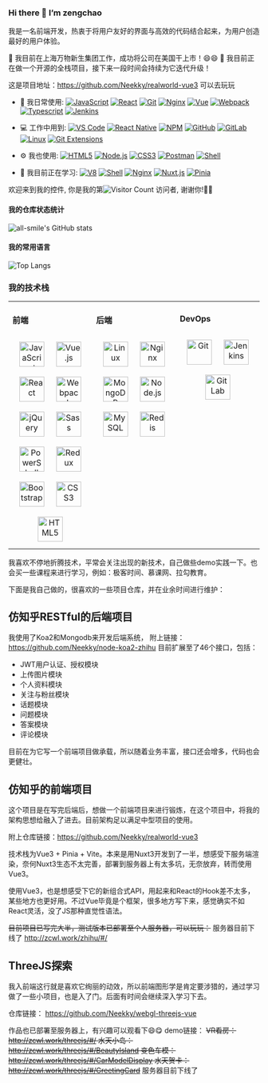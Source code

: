 ### Hi there 👋 I’m zengchao

我是一名前端开发，热衷于将用户友好的界面与高效的代码结合起来，为用户创造最好的用户体验。

 🔭 我目前在上海万物新生集团工作，成功将公司在美国干上市！😄😄
 🌱 我目前正在做一个开源的全栈项目，接下来一段时间会持续为它迭代升级！

这是项目地址：https://github.com/Neekky/realworld-vue3
可以去玩玩

- 🚀 我日常使用:
  [![JavaScript](https://img.shields.io/badge/JavaScript-000000?logo=JavaScript&logoColor=FFCA28)](http://zcwl.work/threejs/#/)
  [![React](https://img.shields.io/badge/React-282c34?logo=react)](http://zcwl.work/threejs/#/CarModelDisplay)
  [![Git](https://img.shields.io/badge/-Git-000000?logo=git&logoColor=FF7043)](http://zcwl.work/threejs/#/GreetingCard)
  [![Nginx](https://img.shields.io/badge/-Nginx-F7F7F7?logo=nginx&logoColor=029137)](http://zcwl.work/threejs/#/GreetingCard)
  [![Vue](https://img.shields.io/badge/Vue.js-35495E?logo=vue.js&logoColor=4FC08D)](http://zcwl.work/threejs/#/BeautyIsland)
  [![Webpack](https://img.shields.io/badge/-webpack-2B3A42?logo=webpack&logoColor=75AFCC)](http://zcwl.work/zhihu/#/)
  [![Typescript](https://img.shields.io/badge/-Typescript-fcfcfc?logo=Typescript&logoColor=2e79c7)](http://zcwl.work/zhihu/#/)
  [![Jenkins](https://img.shields.io/badge/-Jenkins-F6C915?logo=jenkins&logoColor=F16061)](http://zcwl.work/zhihu/#/)

- 💻 工作中用到:
  [![VS Code](https://img.shields.io/badge/-VS%20Code-007ACC?style=plastic&logo=visual-studio-code)](http://zcwl.work/zhihu/#/)
  [![React Native](https://img.shields.io/badge/React_Native-20232a?logo=react&logoColor=61DAFB)](http://zcwl.work/threejs/#/GreetingCard)
  [![NPM](https://img.shields.io/badge/-NPM-F7F7F7?logo=npm&logoColor=029137)](http://zcwl.work/zhihu/#/)
  [![GitHub](https://img.shields.io/badge/-GitHub-181717?style=plastic&logo=github)](http://zcwl.work/threejs/#/GreetingCard)
  [![GitLab](https://img.shields.io/badge/-GitLab-FCA121?style=plastic&logo=gitlab)](http://zcwl.work/threejs/#/BeautyIsland)
  [![Linux](https://img.shields.io/badge/-Linux-F16061?logo=linux&logoColor=000)](http://zcwl.work/threejs/#/BeautyIsland)
  [![Git Extensions](https://img.shields.io/badge/-Git%20Extensions-green?logo=git%20extensions&logoColor=DE3929)](http://zcwl.work/threejs/#/BeautyIsland)

- ⚙️ 我也使用:
  [![HTML5](https://img.shields.io/badge/-HTML5-E34F26?style=plastic&logo=html5&logoColor=white)](https://blog.csdn.net/qq_28766729)
  [![Node.js](https://img.shields.io/badge/-Node.js-F2F2F2?style=plastic&logo=node.js)](https://blog.csdn.net/qq_28766729)
  [![CSS3](https://img.shields.io/badge/-CSS3-1572B6?style=plastic&logo=css3)](https://blog.csdn.net/qq_28766729)
  [![Postman](https://img.shields.io/badge/-Postman-7A1FA2?logo=postman&logoColor=FC8019)](https://blog.csdn.net/qq_28766729)
  [![Shell](https://img.shields.io/badge/-Shell-4EC422?logo=Shell&logoColor=FF7043)](https://blog.csdn.net/qq_28766729)

- 🌱 我目前正在学习:
  [![V8](https://img.shields.io/badge/-V8-3DDC84?logo=v8&logoColor=4788F4)](http://zcwl.work/threejs/#/BeautyIsland)
  [![Shell](https://img.shields.io/badge/-Shell-4EC422?logo=Shell&logoColor=FF7043)](http://zcwl.work/threejs/#/BeautyIsland)
  [![Nginx](https://img.shields.io/badge/-Nginx-F7F7F7?logo=nginx&logoColor=029137)](http://zcwl.work/threejs/#/GreetingCard)
  [![Nuxt.js](https://img.shields.io/badge/-Nuxt.js-35495E?logo=Nuxt.js)](http://zcwl.work/threejs/#/BeautyIsland)
  [![Pinia](https://img.shields.io/badge/-Pinia-35495E?logo=Nginx)](http://zcwl.work/threejs/#/BeautyIsland)

欢迎来到我的控件, 你是我的第![Visitor Count](https://profile-counter.glitch.me/Neekky/count.svg)
访问者, 谢谢你!🎉🎉

#### 我的仓库状态统计

![all-smile's GitHub stats](https://github-readme-stats.vercel.app/api?username=Neekky&show_icons=true&theme=tokyonight)

#### 我的常用语言

![Top Langs](https://github-readme-stats.vercel.app/api/top-langs/?username=Neekky&layout=compact&theme=tokyonight)

### 我的技术栈

<table><tr><td valign="top" width="33%">

#### 前端

<div align="center">
<img style="margin: 10px" src="https://profilinator.rishav.dev/skills-assets/javascript-original.svg" alt="JavaScript" height="50" />
<img style="margin: 10px" src="https://profilinator.rishav.dev/skills-assets/vuejs-original-wordmark.svg" alt="Vue.js" height="50" />
<img style="margin: 10px" src="https://profilinator.rishav.dev/skills-assets/react-original-wordmark.svg" alt="React" height="50" />
<img style="margin: 10px" src="https://profilinator.rishav.dev/skills-assets/webpack-original.svg" alt="Webpack" height="50" />
<img style="margin: 10px" src="https://profilinator.rishav.dev/skills-assets/jquery.png" alt="jQuery" height="50" />
<img style="margin: 10px" src="https://profilinator.rishav.dev/skills-assets/sass-original.svg" alt="Sass" height="50" />
<img style="margin: 10px" src="https://profilinator.rishav.dev/skills-assets/powershell.png" alt="PowerShell" height="50" />
<img style="margin: 10px" src="https://profilinator.rishav.dev/skills-assets/redux-original.svg" alt="Redux" height="50" />
<img style="margin: 10px" src="https://profilinator.rishav.dev/skills-assets/bootstrap-plain.svg" alt="Bootstrap" height="50" />
<img style="margin: 10px" src="https://profilinator.rishav.dev/skills-assets/css3-original-wordmark.svg" alt="CSS3" height="50" />
<img style="margin: 10px" src="https://profilinator.rishav.dev/skills-assets/html5-original-wordmark.svg" alt="HTML5" height="50" />
</div>

</td>
<td valign="top" width="33%">

#### 后端

<div align="center">
<img style="margin: 10px" src="https://profilinator.rishav.dev/skills-assets/linux-original.svg" alt="Linux" height="50" />
<img style="margin: 10px" src="https://profilinator.rishav.dev/skills-assets/nginx-original.svg" alt="Nginx" height="50" />
<img style="margin: 10px" src="https://profilinator.rishav.dev/skills-assets/mongodb-original-wordmark.svg" alt="MongoDB" height="50" />
<img style="margin: 10px" src="https://profilinator.rishav.dev/skills-assets/nodejs-original-wordmark.svg" alt="Node.js" height="50" />
<img style="margin: 10px" src="https://profilinator.rishav.dev/skills-assets/mysql-original-wordmark.svg" alt="MySQL" height="50" />
<img style="margin: 10px" src="https://profilinator.rishav.dev/skills-assets/redis-original-wordmark.svg" alt="Redis" height="50" />
</div>

</td>
<td valign="top" width="33%">

#### DevOps

<div align="center">
<img style="margin: 10px" src="https://profilinator.rishav.dev/skills-assets/git-scm-icon.svg" alt="Git" height="50" />
<img style="margin: 10px" src="https://profilinator.rishav.dev/skills-assets/jenkins-icon.svg" alt="Jenkins" height="50" />
<img style="margin: 10px" src="https://profilinator.rishav.dev/skills-assets/gitlab.svg" alt="GitLab" height="50" />
</div>
</td>
</tr>
</table>

我喜欢不停地折腾技术，平常会关注出现的新技术，自己做些demo实践一下。也会买一些课程来进行学习，例如：极客时间、慕课网、拉勾教育。

下面是我自己做的，很喜欢的一些项目仓库，并在业余时间进行维护：

## 仿知乎RESTful的后端项目
我使用了Koa2和Mongodb来开发后端系统，
附上链接：https://github.com/Neekky/node-koa2-zhihu
目前扩展至了46个接口，包括：
- JWT用户认证、授权模块
- 上传图片模块
- 个人资料模块
- 关注与粉丝模块
- 话题模块
- 问题模块
- 答案模块
- 评论模块

目前在为它写一个前端项目做承载，所以随着业务丰富，接口还会增多，代码也会更健壮。

## 仿知乎的前端项目
这个项目是在写完后端后，想做一个前端项目来进行锻炼，在这个项目中，将我的架构思想给融入了进去。目前架构足以满足中型项目的使用。

附上仓库链接：https://github.com/Neekky/realworld-vue3

技术栈为Vue3 + Pinia + Vite。本来是用Nuxt3开发到了一半，想感受下服务端渲染，奈何Nuxt3生态不太完善，部署到服务器上有太多坑，无奈放弃，转而使用Vue3。

使用Vue3，也是想感受下它的新组合式API，用起来和React的Hook差不太多，某些地方也更好用。不过Vue毕竟是个框架，很多地方写下来，感觉确实不如React灵活，没了JS那种直觉性语法。

~~目前项目已写完大半，测试版本已部署至个人服务器，可以玩玩：~~ 服务器目前下线了
http://zcwl.work/zhihu/#/

## ThreeJS探索
我入前端这行就是喜欢它绚丽的动效，所以前端图形学是肯定要涉猎的，通过学习做了一些小项目，也是入了门。后面有时间会继续深入学习下去。

仓库链接： https://github.com/Neekky/webgl-threejs-vue

作品也已部署至服务器上，有兴趣可以观看下😄😋
demo链接：
~~VR看房：http://zcwl.work/threejs/#/
水天小岛：http://zcwl.work/threejs/#/BeautyIsland
变色车模：http://zcwl.work/threejs/#/CarModelDisplay
水天贺卡：http://zcwl.work/threejs/#/GreetingCard~~ 服务器目前下线了



<!--
**Neekky/neekky** is a ✨ _special_ ✨ repository because its `README.md` (this file) appears on your GitHub profile.

Here are some ideas to get you started:

- 🔭 I’m currently working on ...
- 🌱 I’m currently learning ...
- 👯 I’m looking to collaborate on ...
- 🤔 I’m looking for help with ...
- 💬 Ask me about ...
- 📫 How to reach me: ...
- 😄 Pronouns: ...
- ⚡ Fun fact: ...
  -->


